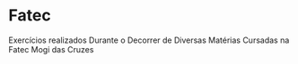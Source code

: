 # Fatec
 Exercícios realizados Durante o Decorrer de Diversas Matérias Cursadas na Fatec Mogi das Cruzes
